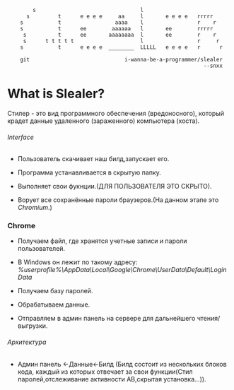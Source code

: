 ```
        s                                 l
      s         t      e e e e     aa     l       e e e e   rrrrr
    s           t                 aaaa    l                 r    r
    s           t      ee        aaaaaa   l       ee        rrrrr
     s          t      ee       aaaaaaaa  l       ee        r    r
     s      t t t t t                     l                 r     r
    s           t      e e e e  ________  LLLLL   e e e e   r      r

    git                              i-wanna-be-a-programmer/slealer
                                                              --snxx
```
# What is Slealer?
Стилер - это вид программного обеспечения (вредоносного), который крадет данные удаленного (зараженного) компьютера (хоста).
###### Interface
 * Пользователь скачивает наш билд,запускает его. 
 * Программа устанавливается в скрытую папку.
 * Выполняет свои фукнции.(ДЛЯ ПОЛЬЗОВАТЕЛЯ ЭТО СКРЫТО).

* Ворует все сохранённые пароли браузеров.(На данном этапе это *Chromium*.) 

### Chrome
* Получаем файл, где хранятся учетные записи и пароли пользователей. 

* В Windows он лежит по такому адресу: *%userprofile%\AppData\Local\Google\Chrome\UserData\Default\Login Data*

* Получаем базу паролей.
* Обрабатываем данные. 
* Отправляем в админ панель на сервере для дальнейшего чтения/выгрузки.
###### Архитектура
* Админ панель <-Данные<-Билд (Билд состоит из нескольких блоков кода, каждый из которых отвечает за свои функции(Стил паролей,отслеживание активности АВ,скрытая установка...)).
